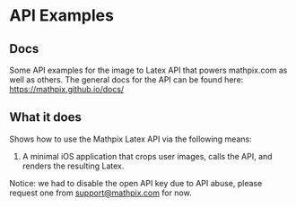 # API Examples

## Docs 

Some API examples for the image to Latex API that powers mathpix.com as well as others.  The general docs for the API can be found here: https://mathpix.github.io/docs/

## What it does
Shows how to use the Mathpix Latex API via the following means:

1.  A minimal iOS application that crops user images, calls the API, and renders the resulting Latex.

Notice: we had to disable the open API key due to API abuse, please request one from support@mathpix.com for now.

